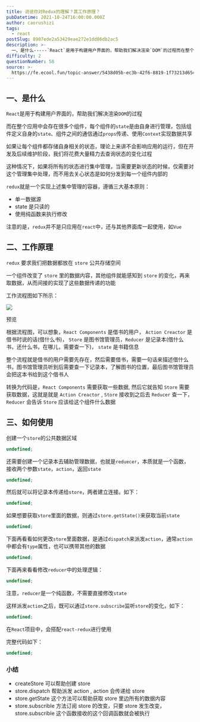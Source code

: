 ```yaml
---
title: 说说你对Redux的理解？其工作原理？
pubDatetime: 2021-10-24T16:00:00.000Z
author: caorushizi
tags:
  - react
postSlug: 8907ede2a53429eae272e1dd86db2ac5
description: >-
  一、是什么-----`React`是用于构建用户界面的，帮助我们解决渲染`DOM`的过程而在整个应用中会存在很多个组件，每个组件的`state`是由自身进行管理，包括组件定义自身的`state`、组件
difficulty: 2
questionNumber: 58
source: >-
  https://fe.ecool.fun/topic-answer/5438d05b-ec3b-42f6-8819-1f73213d654b?orderBy=updateTime&order=desc&tagId=13
---
```


## 一、是什么

`React`是用于构建用户界面的，帮助我们解决渲染`DOM`的过程

而在整个应用中会存在很多个组件，每个组件的`state`是由自身进行管理，包括组件定义自身的`state`、组件之间的通信通过`props`传递、使用`Context`实现数据共享

如果让每个组件都存储自身相关的状态，理论上来讲不会影响应用的运行，但在开发及后续维护阶段，我们将花费大量精力去查询状态的变化过程

这种情况下，如果将所有的状态进行集中管理，当需要更新状态的时候，仅需要对这个管理集中处理，而不用去关心状态是如何分发到每一个组件内部的

`redux`就是一个实现上述集中管理的容器，遵循三大基本原则：

- 单一数据源
- state 是只读的
- 使用纯函数来执行修改

注意的是，`redux`并不是只应用在`react`中，还与其他界面库一起使用，如`Vue`

## 二、工作原理

`redux` 要求我们把数据都放在 `store` 公共存储空间

一个组件改变了 `store` 里的数据内容，其他组件就能感知到 `store` 的变化，再来取数据，从而间接的实现了这些数据传递的功能

工作流程图如下所示：

![](https://static.vue-js.com/27b2e930-e56b-11eb-85f6-6fac77c0c9b3.png)

预览

根据流程图，可以想象，`React Components` 是借书的用户， `Action Creactor` 是借书时说的话(借什么书)， `Store` 是图书馆管理员，`Reducer` 是记录本(借什么书，还什么书，在哪儿，需要查一下)， `state` 是书籍信息

整个流程就是借书的用户需要先存在，然后需要借书，需要一句话来描述借什么书，图书馆管理员听到后需要查一下记录本，了解图书的位置，最后图书馆管理员会把这本书给到这个借书人

转换为代码是，`React Components` 需要获取一些数据, 然后它就告知 `Store` 需要获取数据，这就是就是 `Action Creactor` , `Store` 接收到之后去 `Reducer` 查一下， `Reducer` 会告诉 `Store` 应该给这个组件什么数据

## 三、如何使用

创建一个`store`的公共数据区域

```typescript
undefined;
```

还需要创建一个记录本去辅助管理数据，也就是`reduecer`，本质就是一个函数，接收两个参数`state`，`action`，返回`state`

```typescript
undefined;
```

然后就可以将记录本传递给`store`，两者建立连接。如下：

```typescript
undefined;
```

如果想要获取`store`里面的数据，则通过`store.getState()`来获取当前`state`

```typescript
undefined;
```

下面再看看如何更改`store`里面数据，是通过`dispatch`来派发`action`，通常`action`中都会有`type`属性，也可以携带其他的数据

```typescript
undefined;
```

下面再来看看修改`reducer`中的处理逻辑：

```typescript
undefined;
```

注意，`reducer`是一个纯函数，不需要直接修改`state`

这样派发`action`之后，既可以通过`store.subscribe`监听`store`的变化，如下：

```typescript
undefined;
```

在`React`项目中，会搭配`react-redux`进行使用

完整代码如下：

```typescript
undefined;
```

### 小结

- createStore 可以帮助创建 store
- store.dispatch 帮助派发 action , action 会传递给 store
- store.getState 这个方法可以帮助获取 store 里边所有的数据内容
- store.subscrible 方法订阅 store 的改变，只要 store 发生改变， store.subscrible 这个函数接收的这个回调函数就会被执行
